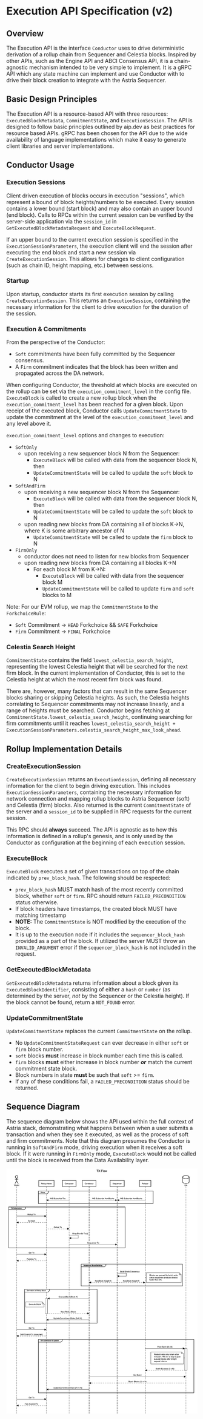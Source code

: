 # Execution API Specification (v2)

## Overview

The Execution API is the interface `Conductor` uses to drive deterministic derivation
of a rollup chain from Sequencer and Celestia blocks. Inspired by other APIs, such
as the Engine API and ABCI Consensus API, it is a chain-agnostic mechanism intended
to be very simple to implement. It is a gRPC API which any state machine can implement
and use Conductor with to drive their block creation to integrate with the Astria
Sequencer.

## Basic Design Principles

The Execution API is a resource-based API with three resources: `ExecutedBlockMetadata`,
`CommitmentState`, and `ExecutionSession`. The API is designed to follow basic
principles outlined by aip.dev as best practices for resource based APIs. gRPC
has been chosen for the API due to the wide availability of language implementations
which make it easy to generate client libraries and server implementations.  

## Conductor Usage

### Execution Sessions

Client driven execution of blocks occurs in execution "sessions", which represent
a bound of block heights/numbers to be executed. Every session contains a lower
bound (start block) and may also contain an upper bound (end block). Calls to RPCs
within the current session can be verified by the server-side application via the
`session_id` in `GetExecutedBlockMetadataRequest` and `ExecuteBlockRequest`.

If an upper bound to the current execution session is specified in the `ExecutionSessionParameters`,
the execution client will end the session after executing the end block and start
a new session via `CreateExecutionSession`. This allows for changes to client configuration
(such as chain ID, height mapping, etc.) between sessions.

### Startup

Upon startup, conductor starts its first execution session by calling `CreateExecutionSession`.
This returns an `ExecutionSession`, containing the necessary information for the
client to drive execution for the duration of the session.

### Execution & Commitments

From the perspective of the Conductor:

- `Soft` commitments have been fully committed by the Sequencer consensus.
- A `Firm` commitment indicates that the block has been written and propagated
  across the DA network.

When configuring Conductor, the threshold at which blocks are executed on the rollup
can be set via the `execution_commitment_level` in the config file. `ExecuteBlock`
is called to create a new rollup block when the `execution_commitment_level` has
been reached for a given block. Upon receipt of the executed block, Conductor calls
`UpdateCommitmentState` to update the commitment at the level of the
`execution_commitment_level` and any level above it.

`execution_commitment_level` options and changes to execution:

- `SoftOnly`
  - upon receiving a new sequencer block N from the Sequencer:
    - `ExecuteBlock` will be called with data from the sequencer block N, then
    - `UpdateCommitmentState` will be called to update the `soft` block to N
- `SoftAndFirm`
  - upon receiving a new sequencer block N from the Sequencer:
    - `ExecuteBlock` will be called with data from the sequencer block N, then
    - `UpdateCommitmentState` will be called to update the `soft` block to N
  - upon reading new blocks from DA containing all of blocks K->N, where K is
    some arbitrary ancestor of N
    - `UpdateCommitmentState` will be called to update the `firm` block to N
- `FirmOnly`
  - conductor does not need to listen for new blocks from Sequencer
  - upon reading new blocks from DA containing all blocks K->N
    - For each block M from K->N:
      - `ExecuteBlock` will be called with data from the sequencer block M
      - `UpdateCommitmentState` will be called to update `firm` and `soft` blocks
        to M

Note: For our EVM rollup, we map the `CommitmentState` to the `ForkchoiceRule`:

- `Soft` Commitment -> `HEAD` Forkchoice && `SAFE` Forkchoice
- `Firm` Commitment -> `FINAL` Forkchoice

### Celestia Search Height

`CommitmentState` contains the field `lowest_celestia_search_height`, representing
the lowest Celestia height that will be searched for the next firm block. In the
current implementation of Conductor, this is set to the Celestia height at which
the most recent firm block was found.

There are, however, many factors that can result in the same Sequencer blocks sharing
or skipping Celestia heights. As such, the Celestia heights correlating to Sequencer
commitments may not increase linearly, and a range of heights must be searched.
Conductor begins fetching at `CommitmentState.lowest_celestia_search_height`, continuing
searching for firm commitments until it reaches `lowest_celestia_search_height +
ExecutionSessionParameters.celestia_search_height_max_look_ahead`.

## Rollup Implementation Details

### CreateExecutionSession

`CreateExecutionSession` returns an `ExecutionSession`, defining all necessary information
for the client to begin driving execution. This includes `ExecutionSessionParameters`,
containing the necessary information for network connection and mapping rollup blocks
to Astria Sequencer (soft) and Celestia (firm) blocks. Also returned is the current
`CommitmentState` of the server and a `session_id` to be supplied in RPC requests
for the current session.

This RPC should **always** succeed. The API is agnostic as
to how this information is defined in a rollup's genesis, and is only used by the
Conductor as configuration at the beginning of each execution session.

### ExecuteBlock

`ExecuteBlock` executes a set of given transactions on top of the chain
indicated by `prev_block_hash`. The following should be respected:

- `prev_block_hash` MUST match hash of the most recently committed block, whether
  `soft` or `firm`. RPC should return `FAILED_PRECONDITION` status otherwise.
- If block headers have timestamps, the created block MUST have matching timestamp
- **NOTE:** The `CommitmentState` is NOT modified by the execution of the block.
- It is up to the execution node if it includes the `sequencer_block_hash`
  provided as a part of the block. If utilized the server MUST throw an
  `INVALID_ARGUMENT` error if the `sequencer_block_hash` is not included in the
  request.

### GetExecutedBlockMetadata

`GetExecutedBlockMetadata` returns information about a block given its `ExecutedBlockIdentifier`,
consisting of either a `hash` or `number` (as determined by the server, *not* by
the Sequencer or the Celestia height). If the block cannot be found, return a `NOT_FOUND`
error.

### UpdateCommitmentState

`UpdateCommitmentState` replaces the current `CommitmentState` on the rollup.

- No `UpdateCommitmentStateRequest` can ever decrease in either `soft` or `firm`
  block number.
- `soft` blocks **must** increase in block number each time this is called.
- `firm` blocks **must** either increase in block number ***or*** match the current
  commitment state block.
- Block numbers in state **must** be such that  `soft` >= `firm`.
- If any of these conditions fail, a `FAILED_PRECONDITION` status should be returned.

## Sequence Diagram

The sequence diagram below shows the API used within the full context of Astria
stack, demonstrating what happens between when a user submits a transaction and
when they see it executed, as well as the process of soft and firm commitments.
Note that this diagram presumes the Conductor is running in `SoftAndFirm` mode,
driving execution when it receives a soft block. If it were running in `FirmOnly`
mode, `ExecuteBlock` would not be called until the block is received from the
Data Availability layer.

![image](assets/execution_api_sequence.png)

